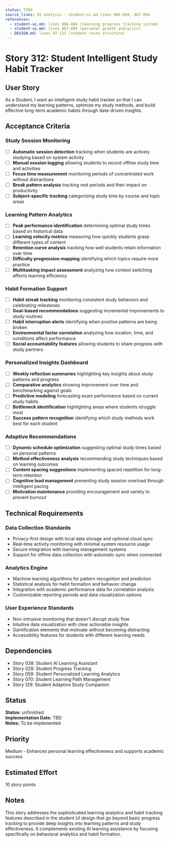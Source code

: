 ```yaml
---
status: TODO
source_lines: UI analysis - student-ui.md lines 866-894, 867-894
references:
  - student-ui.md: lines 866-894 (learning progress tracking system)
  - student-ui.md: lines 867-894 (personal growth analytics)
  - DESIGN.md: lines 87-122 (student route structure)
---
```


# Story 312: Student Intelligent Study Habit Tracker

## User Story
As a Student, I want an intelligent study habit tracker so that I can understand my learning patterns, optimize my study methods, and build effective long-term academic habits through data-driven insights.

## Acceptance Criteria

### Study Session Monitoring
- [ ] **Automatic session detection** tracking when students are actively studying based on system activity
- [ ] **Manual session logging** allowing students to record offline study time and activities
- [ ] **Focus time measurement** monitoring periods of concentrated work without distractions
- [ ] **Break pattern analysis** tracking rest periods and their impact on productivity
- [ ] **Subject-specific tracking** categorizing study time by course and topic areas

### Learning Pattern Analytics
- [ ] **Peak performance identification** determining optimal study times based on historical data
- [ ] **Learning velocity metrics** measuring how quickly students grasp different types of content
- [ ] **Retention curve analysis** tracking how well students retain information over time
- [ ] **Difficulty progression mapping** identifying which topics require more practice
- [ ] **Multitasking impact assessment** analyzing how context switching affects learning efficiency

### Habit Formation Support
- [ ] **Habit streak tracking** monitoring consistent study behaviors and celebrating milestones
- [ ] **Goal-based recommendations** suggesting incremental improvements to study routines
- [ ] **Habit interruption alerts** identifying when positive patterns are being broken
- [ ] **Environmental factor correlation** analyzing how location, time, and conditions affect performance
- [ ] **Social accountability features** allowing students to share progress with study partners

### Personalized Insights Dashboard
- [ ] **Weekly reflection summaries** highlighting key insights about study patterns and progress
- [ ] **Comparative analytics** showing improvement over time and benchmarking against goals
- [ ] **Predictive modeling** forecasting exam performance based on current study habits
- [ ] **Bottleneck identification** highlighting areas where students struggle most
- [ ] **Success pattern recognition** identifying which study methods work best for each student

### Adaptive Recommendations
- [ ] **Dynamic schedule optimization** suggesting optimal study times based on personal patterns
- [ ] **Method effectiveness analysis** recommending study techniques based on learning outcomes
- [ ] **Content spacing suggestions** implementing spaced repetition for long-term retention
- [ ] **Cognitive load management** preventing study session overload through intelligent pacing
- [ ] **Motivation maintenance** providing encouragement and variety to prevent burnout

## Technical Requirements

### Data Collection Standards
- Privacy-first design with local data storage and optional cloud sync
- Real-time activity monitoring with minimal system resource usage
- Secure integration with learning management systems
- Support for offline data collection with automatic sync when connected

### Analytics Engine
- Machine learning algorithms for pattern recognition and prediction
- Statistical analysis for habit formation and behavior change
- Integration with academic performance data for correlation analysis
- Customizable reporting periods and data visualization options

### User Experience Standards
- Non-intrusive monitoring that doesn't disrupt study flow
- Intuitive data visualization with clear actionable insights
- Gamification elements that motivate without becoming distracting
- Accessibility features for students with different learning needs

## Dependencies
- Story 038: Student AI Learning Assistant
- Story 028: Student Progress Tracking
- Story 059: Student Personalized Learning Analytics
- Story 070: Student Learning Path Management
- Story 129: Student Adaptive Study Companion


## Status
**Status:** unfinished  
**Implementation Date:** TBD  
**Notes:** To be implemented
## Priority
Medium - Enhances personal learning effectiveness and supports academic success

## Estimated Effort
10 story points

## Notes
This story addresses the sophisticated learning analytics and habit tracking features described in the student UI design that go beyond basic progress tracking to provide deep insights into learning patterns and study effectiveness. It complements existing AI learning assistance by focusing specifically on behavioral analytics and habit formation.